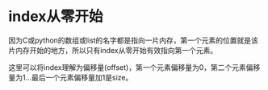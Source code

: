 # index从零开始

因为C或python的数组或list的名字都是指向一片内存，第一个元素的位置就是该片内存开始的地方，所以只有index从零开始有效指向第一个元素。

这里可以将index理解为偏移量(offset)，第一个元素偏移量为0，第二个元素偏移量为1...最后一个元素偏移量加1是size。
